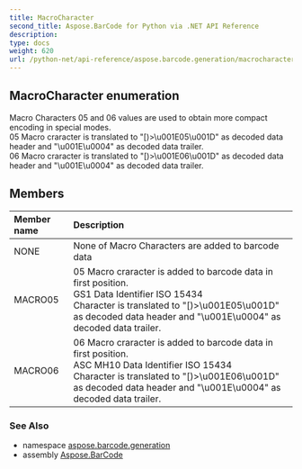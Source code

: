 ```yaml
---
title: MacroCharacter
second_title: Aspose.BarCode for Python via .NET API Reference
description: 
type: docs
weight: 620
url: /python-net/api-reference/aspose.barcode.generation/macrocharacter/
---
```


## MacroCharacter enumeration

Macro Characters 05 and 06 values are used to obtain more compact encoding in special modes.<br/>            05 Macro craracter is translated to "[)>\u001E05\u001D" as decoded data header and "\u001E\u0004" as decoded data trailer.<br/>            06 Macro craracter is translated to "[)>\u001E06\u001D" as decoded data header and "\u001E\u0004" as decoded data trailer.

## Members
| Member name | Description |
| :- | :- |
|NONE|None of Macro Characters are added to barcode data|
|MACRO05|05 Macro craracter is added to barcode data in first position.<br/>            GS1 Data Identifier ISO 15434<br/>            Character is translated to "[)>\u001E05\u001D" as decoded data header and "\u001E\u0004" as decoded data trailer.|
|MACRO06|06 Macro craracter is added to barcode data in first position.<br/>            ASC MH10 Data Identifier ISO 15434<br/>            Character is translated to "[)>\u001E06\u001D" as decoded data header and "\u001E\u0004" as decoded data trailer.|

### See Also

* namespace [aspose.barcode.generation](/barcode/python-net/api-reference/aspose.barcode.generation/)
* assembly [Aspose.BarCode](/barcode/python-net/api-reference/)


